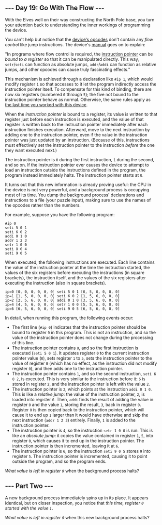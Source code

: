 ## --- Day 19: Go With The Flow ---

With the Elves well on their way constructing the North Pole base, you turn your attention back to understanding the inner workings of programming the device.

You can't help but notice that the [device's opcodes](16) don't contain any _flow control_ like jump instructions. The device's [manual](16) goes on to explain:

"In programs where flow control is required, the [instruction pointer](https://en.wikipedia.org/wiki/Program_counter) can be _bound to a register_ so that it can be manipulated directly. This way, `` setr ``/`` seti `` can function as absolute jumps, `` addr ``/`` addi `` can function as relative jumps, and other opcodes can cause <span title="Good luck maintaining a program that uses a bitwise operation on its instruction pointer, though.">truly fascinating</span> effects."

This mechanism is achieved through a declaration like `` #ip 1 ``, which would modify register `` 1 `` so that accesses to it let the program indirectly access the instruction pointer itself. To compensate for this kind of binding, there are now _six_ registers (numbered `` 0 `` through `` 5 ``); the five not bound to the instruction pointer behave as normal. Otherwise, the same rules apply as [the last time you worked with this device](16).

When the _instruction pointer_ is bound to a register, its value is written to that register just before each instruction is executed, and the value of that register is written back to the instruction pointer immediately after each instruction finishes execution. Afterward, move to the next instruction by adding one to the instruction pointer, even if the value in the instruction pointer was just updated by an instruction. (Because of this, instructions must effectively set the instruction pointer to the instruction _before_ the one they want executed next.)

The instruction pointer is `` 0 `` during the first instruction, `` 1 `` during the second, and so on. If the instruction pointer ever causes the device to attempt to load an instruction outside the instructions defined in the program, the program instead immediately halts. The instruction pointer starts at `` 0 ``.

It turns out that this new information is already proving useful: the CPU in the device is not very powerful, and a background process is occupying most of its time. You dump the background process' declarations and instructions to a file (your puzzle input), making sure to use the names of the opcodes rather than the numbers.

For example, suppose you have the following program:

    #ip 0
    seti 5 0 1
    seti 6 0 2
    addi 0 1 0
    addr 1 2 3
    setr 1 0 0
    seti 8 0 4
    seti 9 0 5

When executed, the following instructions are executed. Each line contains the value of the instruction pointer at the time the instruction started, the values of the six registers before executing the instructions (in square brackets), the instruction itself, and the values of the six registers after executing the instruction (also in square brackets).

    ip=0 [0, 0, 0, 0, 0, 0] seti 5 0 1 [0, 5, 0, 0, 0, 0]
    ip=1 [1, 5, 0, 0, 0, 0] seti 6 0 2 [1, 5, 6, 0, 0, 0]
    ip=2 [2, 5, 6, 0, 0, 0] addi 0 1 0 [3, 5, 6, 0, 0, 0]
    ip=4 [4, 5, 6, 0, 0, 0] setr 1 0 0 [5, 5, 6, 0, 0, 0]
    ip=6 [6, 5, 6, 0, 0, 0] seti 9 0 5 [6, 5, 6, 0, 0, 9]

In detail, when running this program, the following events occur:

*   The first line (`` #ip 0 ``) indicates that the instruction pointer should be bound to register `` 0 `` in this program. This is not an instruction, and so the value of the instruction pointer does not change during the processing of this line.
*   The instruction pointer contains `` 0 ``, and so the first instruction is executed (`` seti 5 0 1 ``). It updates register `` 0 `` to the current instruction pointer value (`` 0 ``), sets register `` 1 `` to `` 5 ``, sets the instruction pointer to the value of register `` 0 `` (which has no effect, as the instruction did not modify register `` 0 ``), and then adds one to the instruction pointer.
*   The instruction pointer contains `` 1 ``, and so the second instruction, `` seti 6 0 2 ``, is executed. This is very similar to the instruction before it: `` 6 `` is stored in register `` 2 ``, and the instruction pointer is left with the value `` 2 ``.
*   The instruction pointer is `` 2 ``, which points at the instruction `` addi 0 1 0 ``. This is like a _relative jump_: the value of the instruction pointer, `` 2 ``, is loaded into register `` 0 ``. Then, `` addi `` finds the result of adding the value in register `` 0 `` and the value `` 1 ``, storing the result, `` 3 ``, back in register `` 0 ``. Register `` 0 `` is then copied back to the instruction pointer, which will cause it to end up `` 1 `` larger than it would have otherwise and skip the next instruction (`` addr 1 2 3 ``) entirely. Finally, `` 1 `` is added to the instruction pointer.
*   The instruction pointer is `` 4 ``, so the instruction `` setr 1 0 0 `` is run. This is like an _absolute jump_: it copies the value contained in register `` 1 ``, `` 5 ``, into register `` 0 ``, which causes it to end up in the instruction pointer. The instruction pointer is then incremented, leaving it at `` 6 ``.
*   The instruction pointer is `` 6 ``, so the instruction `` seti 9 0 5 `` stores `` 9 `` into register `` 5 ``. The instruction pointer is incremented, causing it to point outside the program, and so the program ends.

_What value is left in register `` 0 ``_ when the background process halts?

## --- Part Two ---

A new background process immediately spins up in its place. It appears identical, but on closer inspection, you notice that _this time, register `` 0 `` started with the value `` 1 ``_.

_What value is left in register `` 0 ``_ when this new background process halts?
